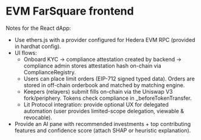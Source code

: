 # EVM FarSquare frontend

Notes for the React dApp:

- Use ethers.js with a provider configured for Hedera EVM RPC (provided in hardhat config).
- UI flows:
  - Onboard KYC -> compliance attestation created by backend -> compliance admin stores attestation hash on-chain via ComplianceRegistry.
  - Users can place limit orders (EIP-712 signed typed data). Orders are stored in off-chain orderbook and matched by matching engine.
  - Keepers (relayers) submit fills on-chain via the Uniswap V3 fork/periphery. Tokens check compliance in _beforeTokenTransfer.
  - Lit Protocol integration: provide optional UX for delegated automation (user provides limited-scope delegation, viewable & revocable).
- Provide an AI pane with recommended investments + top contributing features and confidence score (attach SHAP or heuristic explanation).
